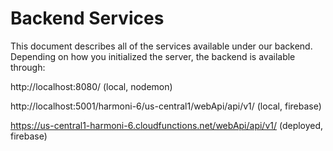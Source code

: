 # Backend Services
This document describes all of the services available under our backend. Depending on how you initialized
 the server, the backend is available through:
 
 http://localhost:8080/ (local, nodemon)
 
 http://localhost:5001/harmoni-6/us-central1/webApi/api/v1/ (local, firebase)
 
 https://us-central1-harmoni-6.cloudfunctions.net/webApi/api/v1/ (deployed, firebase)
 
 